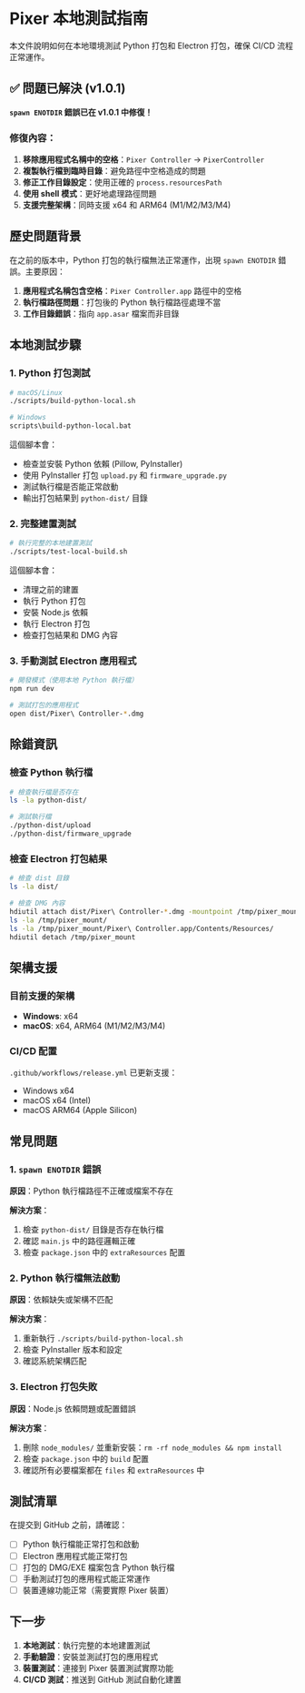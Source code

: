 # Pixer 本地測試指南

本文件說明如何在本地環境測試 Python 打包和 Electron 打包，確保 CI/CD 流程正常運作。

## ✅ 問題已解決 (v1.0.1)

**`spawn ENOTDIR` 錯誤已在 v1.0.1 中修復！**

### 修復內容：
1. **移除應用程式名稱中的空格**：`Pixer Controller` → `PixerController`
2. **複製執行檔到臨時目錄**：避免路徑中空格造成的問題
3. **修正工作目錄設定**：使用正確的 `process.resourcesPath`
4. **使用 shell 模式**：更好地處理路徑問題
5. **支援完整架構**：同時支援 x64 和 ARM64 (M1/M2/M3/M4)

## 歷史問題背景

在之前的版本中，Python 打包的執行檔無法正常運作，出現 `spawn ENOTDIR` 錯誤。主要原因：

1. **應用程式名稱包含空格**：`Pixer Controller.app` 路徑中的空格
2. **執行檔路徑問題**：打包後的 Python 執行檔路徑處理不當
3. **工作目錄錯誤**：指向 `app.asar` 檔案而非目錄

## 本地測試步驟

### 1. Python 打包測試

```bash
# macOS/Linux
./scripts/build-python-local.sh

# Windows
scripts\build-python-local.bat
```

這個腳本會：
- 檢查並安裝 Python 依賴 (Pillow, PyInstaller)
- 使用 PyInstaller 打包 `upload.py` 和 `firmware_upgrade.py`
- 測試執行檔是否能正常啟動
- 輸出打包結果到 `python-dist/` 目錄

### 2. 完整建置測試

```bash
# 執行完整的本地建置測試
./scripts/test-local-build.sh
```

這個腳本會：
- 清理之前的建置
- 執行 Python 打包
- 安裝 Node.js 依賴
- 執行 Electron 打包
- 檢查打包結果和 DMG 內容

### 3. 手動測試 Electron 應用程式

```bash
# 開發模式（使用本地 Python 執行檔）
npm run dev

# 測試打包的應用程式
open dist/Pixer\ Controller-*.dmg
```

## 除錯資訊

### 檢查 Python 執行檔

```bash
# 檢查執行檔是否存在
ls -la python-dist/

# 測試執行檔
./python-dist/upload
./python-dist/firmware_upgrade
```

### 檢查 Electron 打包結果

```bash
# 檢查 dist 目錄
ls -la dist/

# 檢查 DMG 內容
hdiutil attach dist/Pixer\ Controller-*.dmg -mountpoint /tmp/pixer_mount
ls -la /tmp/pixer_mount/
ls -la /tmp/pixer_mount/Pixer\ Controller.app/Contents/Resources/
hdiutil detach /tmp/pixer_mount
```

## 架構支援

### 目前支援的架構

- **Windows**: x64
- **macOS**: x64, ARM64 (M1/M2/M3/M4)

### CI/CD 配置

`.github/workflows/release.yml` 已更新支援：
- Windows x64
- macOS x64 (Intel)
- macOS ARM64 (Apple Silicon)

## 常見問題

### 1. `spawn ENOTDIR` 錯誤

**原因**：Python 執行檔路徑不正確或檔案不存在

**解決方案**：
1. 檢查 `python-dist/` 目錄是否存在執行檔
2. 確認 `main.js` 中的路徑邏輯正確
3. 檢查 `package.json` 中的 `extraResources` 配置

### 2. Python 執行檔無法啟動

**原因**：依賴缺失或架構不匹配

**解決方案**：
1. 重新執行 `./scripts/build-python-local.sh`
2. 檢查 PyInstaller 版本和設定
3. 確認系統架構匹配

### 3. Electron 打包失敗

**原因**：Node.js 依賴問題或配置錯誤

**解決方案**：
1. 刪除 `node_modules/` 並重新安裝：`rm -rf node_modules && npm install`
2. 檢查 `package.json` 中的 `build` 配置
3. 確認所有必要檔案都在 `files` 和 `extraResources` 中

## 測試清單

在提交到 GitHub 之前，請確認：

- [ ] Python 執行檔能正常打包和啟動
- [ ] Electron 應用程式能正常打包
- [ ] 打包的 DMG/EXE 檔案包含 Python 執行檔
- [ ] 手動測試打包的應用程式能正常運作
- [ ] 裝置連線功能正常（需要實際 Pixer 裝置）

## 下一步

1. **本地測試**：執行完整的本地建置測試
2. **手動驗證**：安裝並測試打包的應用程式
3. **裝置測試**：連接到 Pixer 裝置測試實際功能
4. **CI/CD 測試**：推送到 GitHub 測試自動化建置
